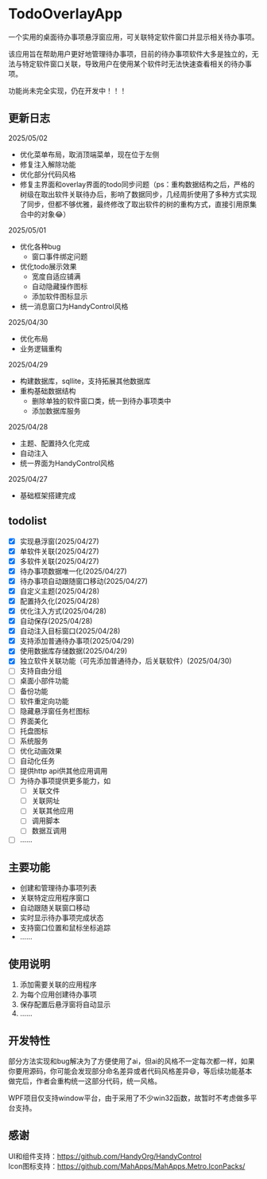 
# TodoOverlayApp

一个实用的桌面待办事项悬浮窗应用，可关联特定软件窗口并显示相关待办事项。

该应用旨在帮助用户更好地管理待办事项，目前的待办事项软件大多是独立的，无法与特定软件窗口关联，导致用户在使用某个软件时无法快速查看相关的待办事项。

功能尚未完全实现，仍在开发中！！！

## 更新日志

2025/05/02
- 优化菜单布局，取消顶端菜单，现在位于左侧
- 修复注入解除功能
- 优化部分代码风格
- 修复主界面和overlay界面的todo同步问题（ps：重构数据结构之后，严格的树级在取出软件关联待办后，影响了数据同步，几经周折使用了多种方式实现了同步，但都不够优雅，最终修改了取出软件的树的重构方式，直接引用原集合中的对象😂）

2025/05/01
- 优化各种bug
    - 窗口事件绑定问题
- 优化todo展示效果
    - 宽度自适应铺满
    - 自动隐藏操作图标
    - 添加软件图标显示
- 统一消息窗口为HandyControl风格

2025/04/30
- 优化布局
- 业务逻辑重构

2025/04/29
- 构建数据库，sqllite，支持拓展其他数据库
- 重构基础数据结构
    - 删除单独的软件窗口类，统一到待办事项类中
    - 添加数据库服务

2025/04/28
- 主题、配置持久化完成
- 自动注入
- 统一界面为HandyControl风格

2025/04/27
- 基础框架搭建完成
## todolist
- [x] 实现悬浮窗(2025/04/27)
- [x] 单软件关联(2025/04/27)
- [x] 多软件关联(2025/04/27)
- [x] 待办事项数据唯一化(2025/04/27)
- [x] 待办事项自动跟随窗口移动(2025/04/27)
- [x] 自定义主题(2025/04/28)
- [x] 配置持久化(2025/04/28)
- [x] 优化注入方式(2025/04/28)
- [x] 自动保存(2025/04/28)
- [x] 自动注入目标窗口(2025/04/28)
- [x] 支持添加普通待办事项(2025/04/29)
- [x] 使用数据库存储数据(2025/04/29)
- [x] 独立软件关联功能（可先添加普通待办，后关联软件）(2025/04/30)
- [ ] 支持自由分组
- [ ] 桌面小部件功能
- [ ] 备份功能
- [ ] 软件重定向功能
- [ ] 隐藏悬浮窗任务栏图标
- [ ] 界面美化
- [ ] 托盘图标
- [ ] 系统服务
- [ ] 优化动画效果
- [ ] 自动化任务
- [ ] 提供http api供其他应用调用
- [ ] 为待办事项提供更多能力，如
  - [ ] 关联文件
  - [ ] 关联网址
  - [ ] 关联其他应用
  - [ ] 调用脚本
  - [ ] 数据互调用
- [ ] ……

## 主要功能

- 创建和管理待办事项列表
- 关联特定应用程序窗口
- 自动跟随关联窗口移动
- 实时显示待办事项完成状态
- 支持窗口位置和鼠标坐标追踪
- ……

## 使用说明

1. 添加需要关联的应用程序
2. 为每个应用创建待办事项
3. 保存配置后悬浮窗将自动显示
4. ……

## 开发特性
部分方法实现和bug解决为了方便使用了ai，但ai的风格不一定每次都一样，如果你要用源码，你可能会发现部分命名差异或者代码风格差异😄，等后续功能基本做完后，作者会重构统一这部分代码，统一风格。

WPF项目仅支持window平台，由于采用了不少win32函数，故暂时不考虑做多平台支持。

## 感谢
UI和组件支持：https://github.com/HandyOrg/HandyControl  
Icon图标支持：https://github.com/MahApps/MahApps.Metro.IconPacks/


